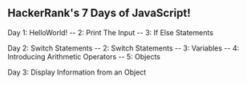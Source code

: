 ## HackerRank's 7 Days of JavaScript!

Day 1: HelloWorld!
-- 2: Print The Input
-- 3: If Else Statements

Day 2: Switch Statements
-- 2: Switch Statements
-- 3: Variables
-- 4: Introducing Arithmetic Operators
-- 5: Objects

Day 3: Display Information from an Object
